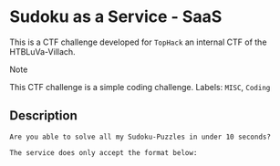 # Sudoku as a Service - SaaS

This is a CTF challenge developed for `TopHack` an internal CTF of the HTBLuVa-Villach. <br/>

> [!NOTE]
> This CTF challenge is a simple coding challenge.
> Labels: `MISC`, `Coding`

## Description
```
Are you able to solve all my Sudoku-Puzzles in under 10 seconds?

The service does only accept the format below:

```
